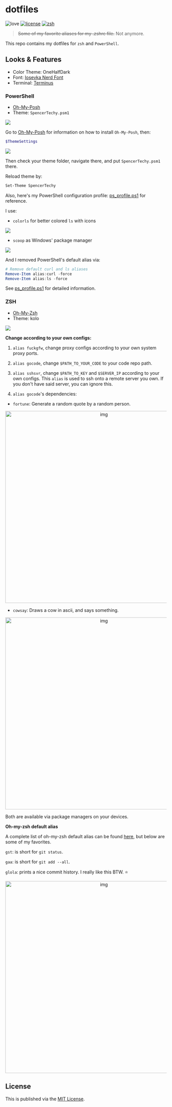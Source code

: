 <!-- ![img](https://i.loli.net/2018/05/31/5b0ff51dc2bf9.png) -->

# dotfiles

![love](https://img.shields.io/badge/Made%20with-LOVE-ff69b4.svg)
[![license](https://img.shields.io/badge/license-MIT-blue.svg)](https://opensource.org/licenses/MIT)
[![zsh](https://img.shields.io/badge/configured%20for-zsh-brightgreen.svg)](https://github.com/robbyrussell/oh-my-zsh)

> ~~Some of my favorite aliases for my .zshrc file.~~ Not anymore.

This repo contains my dotfiles for `zsh` and `PowerShell`.

## Looks & Features

- Color Theme: OneHalfDark
- Font: [Iosevka Nerd Font](https://github.com/ryanoasis/nerd-fonts)
- Terminal: [Terminus](https://github.com/eugeny/terminus)

### PowerShell

- [Oh-My-Posh](https://github.com/JanDeDobbeleer/oh-my-posh)
- Theme: `SpencerTechy.psm1`

![](https://i.loli.net/2018/12/14/5c13352eab31b.png)

Go to [Oh-My-Posh](https://github.com/JanDeDobbeleer/oh-my-posh) for information on how to install `Oh-My-Posh`, then:

```PowerShell
$ThemeSettings
```

![](https://i.loli.net/2018/12/14/5c13964044460.png)

Then check your theme folder, navigate there, and put `SpencerTechy.psm1` there.

Reload theme by:

```PowerShell
Set-Theme SpencerTechy
```

Also, here's my PowerShell configuration profile: [ps_profile.ps1](https://github.com/spencerwooo/dotfiles/blob/master/ps_profile.ps1) for reference.

I use:

- `colorls` for better colored `ls` with icons

![](https://i.loli.net/2018/12/14/5c133b9663366.png)

- `scoop` as Windows' package manager

![](https://i.loli.net/2018/12/14/5c1395b241df9.png)

And I removed PowerShell's default alias via:

```powershell
# Remove default curl and ls aliases
Remove-Item alias:curl -force
Remove-Item alias:ls -force
```

See [ps_profile.ps1](https://github.com/spencerwooo/dotfiles/blob/master/ps_profile.ps1) for detailed information.

### ZSH

- [Oh-My-Zsh](https://ohmyz.sh/)
- Theme: kolo

![](https://i.loli.net/2018/12/07/5c0a81679fa5a.png)

**Change according to your own configs:**

1. `alias fuckgfw`, change proxy configs according to your own system proxy ports.
2. `alias gocode`, change `$PATH_TO_YOUR_CODE` to your code repo path.
3. `alias sshsvr`, change `$PATH_TO_KEY` and `$SERVER_IP` according to your own configs. This `alias` is used to ssh onto a remote server you own. If you don't have said server, you can ignore this.

4. `alias gocode`'s dependencies:

- `fortune`: Generate a random quote by a random person.

<div align="center"><img src="https://i.loli.net/2018/05/31/5b0fdd7abdb6c.jpg" alt="img" width="600px"></div>
 
- `cowsay`: Draws a cow in ascii, and says something.

<div align="center"><img src="https://i.loli.net/2018/05/31/5b0fddea0f161.jpg" alt="img" width="600px"></div>

Both are available via package managers on your devices.

**Oh-my-zsh default alias**

A complete list of oh-my-zsh default alias can be found [here](https://github.com/robbyrussell/oh-my-zsh/blob/master/plugins/git/git.plugin.zsh), but below are some of my favorites.

`gst`: is short for `git status`.

`gaa`: is short for `git add --all`.

`glola`: prints a nice commit history. I really like this BTW. :star:

<div align="center"><img src="https://i.loli.net/2018/05/31/5b0fdfd7a21e4.jpg" alt="img" width="600px"></div>

## License

This is published via the [MIT License](https://github.com/spencerwoo98/awesome-alias/blob/master/LICENSE).
